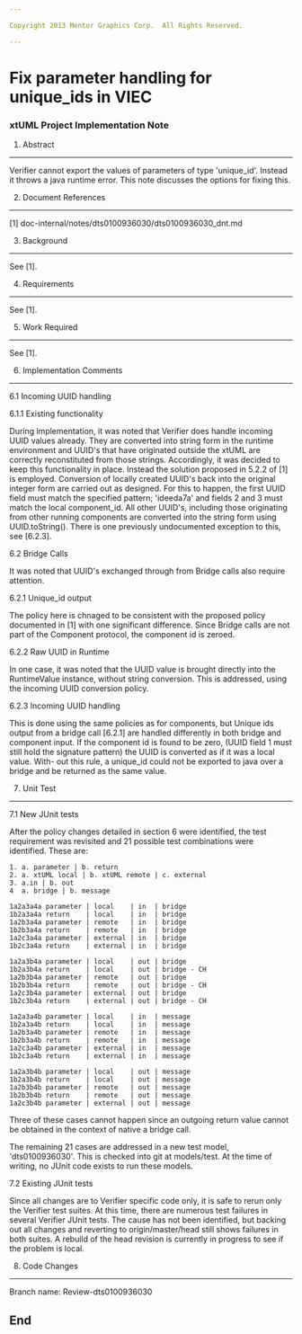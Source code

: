 ```yaml
---

Copyright 2013 Mentor Graphics Corp.  All Rights Reserved.

---
```


# Fix parameter handling for unique_ids in VIEC
### xtUML Project Implementation Note


1. Abstract
-----------
Verifier cannot export the values of parameters of type 'unique_id'. Instead
it throws a java runtime error. This note discusses the options for fixing
this.

2. Document References
----------------------
[1] doc-internal/notes/dts0100936030/dts0100936030_dnt.md   

3. Background
-------------
See [1].

4. Requirements
---------------
See [1].

5. Work Required
----------------
See [1]. 

6. Implementation Comments
--------------------------
6.1 Incoming UUID handling

6.1.1 Existing functionality

During implementation, it was noted that Verifier does handle incoming UUID
values already. They are converted into string form in the runtime environment
and UUID's that have originated outside the xtUML are correctly reconstituted
from those strings. Accordingly, it was decided to keep this functionality in
place. Instead the solution proposed in 5.2.2 of [1] is employed. Conversion
of locally created UUID's back into the original integer form are carried out
as designed. For this to happen, the first UUID field must match the specified
pattern; 'ideeda7a' and fields 2 and 3 must match the local component_id. All
other UUID's, including those originating from other running components are
converted into the string form using UUID.toString(). There is one previously
undocumented exception to this, see [6.2.3].

6.2 Bridge Calls

It was noted that UUID's exchanged through from Bridge calls also require
attention.

6.2.1 Unique_id output

The policy here is chnaged to be consistent with the proposed policy
documented in [1] with one significant difference. Since Bridge calls are
not part of the Component protocol, the component id is zeroed.

6.2.2 Raw UUID in Runtime

In one case, it was noted that the UUID value is brought directly
into the RuntimeValue instance, without string conversion. This is addressed,
using the incoming UUID conversion policy.

6.2.3 Incoming UUID handling

This is done using the same policies as for components, but Unique ids output
from a bridge call [6.2.1] are handled differently in both bridge and component
input. If the component id is found to be zero, (UUID field 1 must still hold
the signature pattern) the UUID is converted as if it was a local value. With-
out this rule, a unique_id could not be exported to java over a bridge and be
returned as the same value.

7. Unit Test
------------
7.1 New JUnit tests

After the policy changes detailed in section 6 were identified, the test
requirement was revisited and 21 possible test combinations were identified.
These are:

```
1. a. parameter | b. return
2. a. xtUML local | b. xtUML remote | c. external
3. a.in | b. out
4  a. bridge | b. message

1a2a3a4a parameter | local    | in  | bridge
1b2a3a4a return    | local    | in  | bridge
1a2b3a4a parameter | remote   | in  | bridge
1b2b3a4a return    | remote   | in  | bridge
1a2c3a4a parameter | external | in  | bridge
1b2c3a4a return    | external | in  | bridge

1a2a3b4a parameter | local    | out | bridge
1b2a3b4a return    | local    | out | bridge - CH
1a2b3b4a parameter | remote   | out | bridge
1b2b3b4a return    | remote   | out | bridge - CH
1a2c3b4a parameter | external | out | bridge
1b2c3b4a return    | external | out | bridge - CH

1a2a3a4b parameter | local    | in  | message
1b2a3a4b return    | local    | in  | message
1a2b3a4b parameter | remote   | in  | message
1b2b3a4b return    | remote   | in  | message
1a2c3a4b parameter | external | in  | message
1b2c3a4b return    | external | in  | message

1a2a3b4b parameter | local    | out | message
1b2a3b4b return    | local    | out | message
1a2b3b4b parameter | remote   | out | message
1b2b3b4b return    | remote   | out | message
1a2c3b4b parameter | external | out | message
```

Three of these cases cannot happen since an outgoing return value cannot be
obtained in the context of native a bridge call.

The remaining 21 cases are addressed in a new test model, 'dts0100936030'.
This is checked into git at models/test. At the time of writing, no JUnit code
exists to run these models.

7.2 Existing JUnit tests

Since all changes are to Verifier specific code only, it is safe to rerun only
the Verifier test suites. At this time, there are numerous test failures in
several Verifier JUnit tests. The cause has not been identified, but backing
out all changes and reverting to origin/master/head still shows failures in
both suites. A rebuild of the head revision is currently in progress to see if
the problem is local.

8. Code Changes
---------------
Branch name: Review-dts0100936030

End
---

